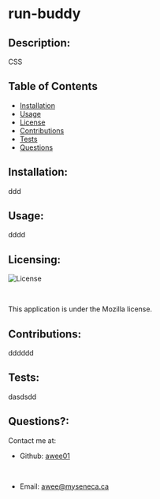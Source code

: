  
    
# run-buddy


## Description:
    
CSS
    

## Table of Contents 

* [Installation](#Installation)
* [Usage](#Usage)
* [License](#License)
* [Contributions](#Contributions)
* [Tests](#Tests)
* [Questions](#Questions)

## Installation:

ddd

## Usage:

dddd

## Licensing:

![License](https://img.shields.io/badge/License-MPL%202.0-blue.svg)

<br>

This application is under the Mozilla license. 

## Contributions:

dddddd

## Tests:

dasdsdd

## Questions?:

Contact me at:

- Github: [awee01](https://github.com/awee01)

<br>
    
- Email: awee@myseneca.ca 
    

